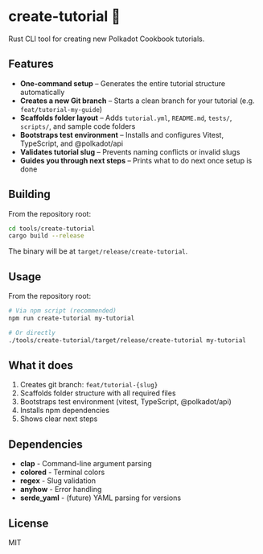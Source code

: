 # create-tutorial 🦀

Rust CLI tool for creating new Polkadot Cookbook tutorials.

## Features

- **One-command setup** – Generates the entire tutorial structure automatically
- **Creates a new Git branch** – Starts a clean branch for your tutorial (e.g. `feat/tutorial-my-guide`)
- **Scaffolds folder layout** – Adds `tutorial.yml`, `README.md`, `tests/`, `scripts/`, and sample code folders
- **Bootstraps test environment** – Installs and configures Vitest, TypeScript, and @polkadot/api
- **Validates tutorial slug** – Prevents naming conflicts or invalid slugs
- **Guides you through next steps** – Prints what to do next once setup is done

## Building

From the repository root:

```bash
cd tools/create-tutorial
cargo build --release
```

The binary will be at `target/release/create-tutorial`.

## Usage

From the repository root:

```bash
# Via npm script (recommended)
npm run create-tutorial my-tutorial

# Or directly
./tools/create-tutorial/target/release/create-tutorial my-tutorial
```

## What it does

1. Creates git branch: `feat/tutorial-{slug}`
2. Scaffolds folder structure with all required files
3. Bootstraps test environment (vitest, TypeScript, @polkadot/api)
4. Installs npm dependencies
5. Shows clear next steps

## Dependencies

- **clap** - Command-line argument parsing
- **colored** - Terminal colors
- **regex** - Slug validation
- **anyhow** - Error handling
- **serde_yaml** - (future) YAML parsing for versions

## License

MIT
